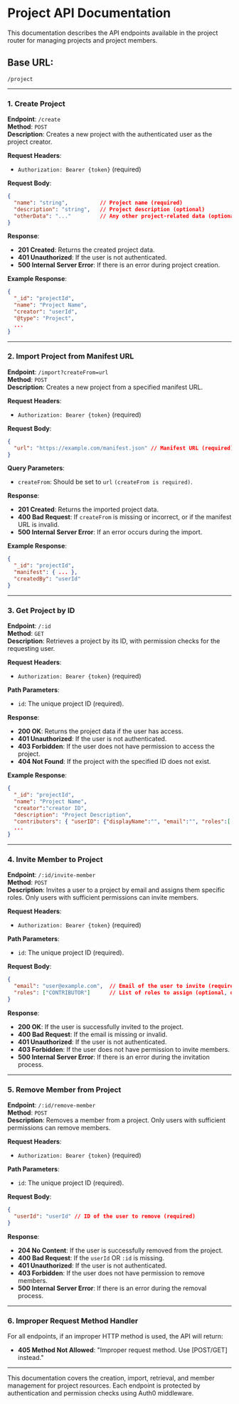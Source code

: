 
# Project API Documentation

This documentation describes the API endpoints available in the project router for managing projects and project members.

## Base URL:
```
/project
```

---

### 1. **Create Project**
**Endpoint**: `/create`  
**Method**: `POST`  
**Description**: Creates a new project with the authenticated user as the project creator.

**Request Headers**:
- `Authorization: Bearer {token}` (required)

**Request Body**:
```json
{
  "name": "string",          // Project name (required)
  "description": "string",   // Project description (optional)
  "otherData": "..."         // Any other project-related data (optional)
}
```

**Response**:
- **201 Created**: Returns the created project data.
- **401 Unauthorized**: If the user is not authenticated.
- **500 Internal Server Error**: If there is an error during project creation.

**Example Response**:
```json
{
  "_id": "projectId",
  "name": "Project Name",
  "creator": "userId",
  "@type": "Project",
  ...
}
```

---

### 2. **Import Project from Manifest URL**
**Endpoint**: `/import?createFrom=url`  
**Method**: `POST`  
**Description**: Creates a new project from a specified manifest URL.

**Request Headers**:
- `Authorization: Bearer {token}` (required)

**Request Body**:
```json
{
  "url": "https://example.com/manifest.json" // Manifest URL (required)
}
```

**Query Parameters**:
- `createFrom`: Should be set to `url` `(createFrom is required)`.

**Response**:
- **201 Created**: Returns the imported project data.
- **400 Bad Request**: If `createFrom` is missing or incorrect, or if the manifest URL is invalid.
- **500 Internal Server Error**: If an error occurs during the import.

**Example Response**:
```json
{
  "_id": "projectId",
  "manifest": { ... },
  "createdBy": "userId"
}
```

---

### 3. **Get Project by ID**
**Endpoint**: `/:id`  
**Method**: `GET`  
**Description**: Retrieves a project by its ID, with permission checks for the requesting user.

**Request Headers**:
- `Authorization: Bearer {token}` (required)

**Path Parameters**:
- `id`: The unique project ID (required).

**Response**:
- **200 OK**: Returns the project data if the user has access.
- **401 Unauthorized**: If the user is not authenticated.
- **403 Forbidden**: If the user does not have permission to access the project.
- **404 Not Found**: If the project with the specified ID does not exist.

**Example Response**:
```json
{
  "_id": "projectId",
  "name": "Project Name",
  "creator":"creator ID",
  "description": "Project Description",
  "contributors": { "userID": {"displayName":"", "email":"", "roles":[...], "permissions":[...]}},
  ...
}
```

---

### 4. **Invite Member to Project**
**Endpoint**: `/:id/invite-member`  
**Method**: `POST`  
**Description**: Invites a user to a project by email and assigns them specific roles. Only users with sufficient permissions can invite members.

**Request Headers**:
- `Authorization: Bearer {token}` (required)

**Path Parameters**:
- `id`: The unique project ID (required).

**Request Body**:
```json
{
  "email": "user@example.com",  // Email of the user to invite (required)
  "roles": ["CONTRIBUTOR"]      // List of roles to assign (optional, default is CONTRIBUTOR)
}
```

**Response**:
- **200 OK**: If the user is successfully invited to the project.
- **400 Bad Request**: If the email is missing or invalid.
- **401 Unauthorized**: If the user is not authenticated.
- **403 Forbidden**: If the user does not have permission to invite members.
- **500 Internal Server Error**: If there is an error during the invitation process.

---

### 5. **Remove Member from Project**
**Endpoint**: `/:id/remove-member`  
**Method**: `POST`  
**Description**: Removes a member from a project. Only users with sufficient permissions can remove members.

**Request Headers**:
- `Authorization: Bearer {token}` (required)

**Path Parameters**:
- `id`: The unique project ID (required).

**Request Body**:
```json
{
  "userId": "userId" // ID of the user to remove (required)
}
```

**Response**:
- **204 No Content**: If the user is successfully removed from the project.
- **400 Bad Request**: If the `userId` OR `:id` is missing.
- **401 Unauthorized**: If the user is not authenticated.
- **403 Forbidden**: If the user does not have permission to remove members.
- **500 Internal Server Error**: If there is an error during the removal process.

---

### 6. **Improper Request Method Handler**
For all endpoints, if an improper HTTP method is used, the API will return:
- **405 Method Not Allowed**: "Improper request method. Use [POST/GET] instead."

---

This documentation covers the creation, import, retrieval, and member management for project resources. Each endpoint is protected by authentication and permission checks using Auth0 middleware.
